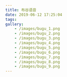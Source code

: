 ```yaml
---
title: 布谷语音
date: 2019-06-12 17:25:04
tags:
gallery:
    - /images/bugu_1.png
    - /images/bugu_2.png
    - /images/bugu_3.png
    - /images/bugu_4.png
    - /images/bugu_5.png
    - /images/bugu_6.png
    - /images/bugu_7.png
    - /images/bugu_8.png
    - /images/bugu_9.png
---
```



